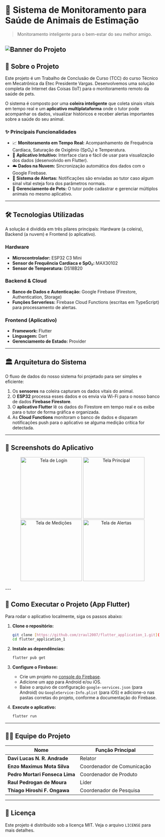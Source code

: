 # 🐾 Sistema de Monitoramento para Saúde de Animais de Estimação

> Monitoramento inteligente para o bem-estar do seu melhor amigo.

![Banner do Projeto]([https://via.placeholder.com/1200x400.png/3b82f6/ffffff?text=PetCare+IoT](https://sdmntprwestus.oaiusercontent.com/files/00000000-6558-6230-89bc-1dd1995aa73f/raw?se=2025-09-14T15%3A47%3A01Z&sp=r&sv=2024-08-04&sr=b&scid=87fe0be9-a865-537b-a655-1b3b2c7a54b8&skoid=c156db82-7a33-468f-9cdd-06af263ceec8&sktid=a48cca56-e6da-484e-a814-9c849652bcb3&skt=2025-09-13T20%3A21%3A39Z&ske=2025-09-14T20%3A21%3A39Z&sks=b&skv=2024-08-04&sig=XwFpZPZi5LgnYSwAwtqMA3zi387%2BOvwpLp/fydR9Y8o%3D))
---

## 📄 Sobre o Projeto

Este projeto é um Trabalho de Conclusão de Curso (TCC) do curso Técnico em Mecatrônica da Etec Presidente Vargas. Desenvolvemos uma solução completa de Internet das Coisas (IoT) para o monitoramento remoto da saúde de pets.

O sistema é composto por uma **coleira inteligente** que coleta sinais vitais em tempo real e um **aplicativo multiplataforma** onde o tutor pode acompanhar os dados, visualizar históricos e receber alertas importantes sobre a saúde do seu animal.

### ✨ Principais Funcionalidades

-   📈 **Monitoramento em Tempo Real:** Acompanhamento de Frequência Cardíaca, Saturação de Oxigênio (SpO₂) e Temperatura.
-   📱 **Aplicativo Intuitivo:** Interface clara e fácil de usar para visualização dos dados (desenvolvido em Flutter).
-   ☁️ **Dados na Nuvem:** Sincronização automática dos dados com o Google Firebase.
-   🔔 **Sistema de Alertas:** Notificações são enviadas ao tutor caso algum sinal vital esteja fora dos parâmetros normais.
-   👤 **Gerenciamento de Pets:** O tutor pode cadastrar e gerenciar múltiplos animais no mesmo aplicativo.

---

## 🛠️ Tecnologias Utilizadas

A solução é dividida em três pilares principais: Hardware (a coleira), Backend (a nuvem) e Frontend (o aplicativo).

### Hardware

-   **Microcontrolador:** ESP32 C3 Mini
-   **Sensor de Frequência Cardíaca e SpO₂:** MAX30102
-   **Sensor de Temperatura:** DS18B20

### Backend & Cloud

-   **Banco de Dados e Autenticação:** Google Firebase (Firestore, Authentication, Storage)
-   **Funções Serverless:** Firebase Cloud Functions (escritas em TypeScript) para processamento de alertas.

### Frontend (Aplicativo)

-   **Framework:** Flutter
-   **Linguagem:** Dart
-   **Gerenciamento de Estado:** Provider

---

## 🏛️ Arquitetura do Sistema

O fluxo de dados do nosso sistema foi projetado para ser simples e eficiente:

1.  Os **sensores** na coleira capturam os dados vitais do animal.
2.  O **ESP32** processa esses dados e os envia via Wi-Fi para o nosso banco de dados **Firebase Firestore**.
3.  O **aplicativo Flutter** lê os dados do Firestore em tempo real e os exibe para o tutor de forma gráfica e organizada.
4.  As **Cloud Functions** monitoram o banco de dados e disparam notificações push para o aplicativo se alguma medição crítica for detectada.

---

## 📸 Screenshots do Aplicativo

<p align="center">
  <img src="https://via.placeholder.com/250x500.png/e5e7eb/4b5563?text=Tela+Login" alt="Tela de Login" width="200"/>
  <img src="https://via.placeholder.com/250x500.png/e5e7eb/4b5563?text=Tela+Home" alt="Tela Principal" width="200"/>
  <img src="https://via.placeholder.com/250x500.png/e5e7eb/4b5563?text=Tela+Medições" alt="Tela de Medições" width="200"/>
  <img src="https://via.placeholder.com/250x500.png/e5e7eb/4b5563?text=Tela+Alertas" alt="Tela de Alertas" width="200"/>
</p>
---

## 🚀 Como Executar o Projeto (App Flutter)

Para rodar o aplicativo localmente, siga os passos abaixo:

1.  **Clone o repositório:**
    ```bash
    git clone [https://github.com/zraul2007/flutter_application_1.git](https://github.com/zraul2007/flutter_application_1.git)
    cd flutter_application_1
    ```

2.  **Instale as dependências:**
    ```bash
    flutter pub get
    ```

3.  **Configure o Firebase:**
    -   Crie um projeto no [console do Firebase](https://console.firebase.google.com/).
    -   Adicione um app para Android e/ou iOS.
    -   Baixe o arquivo de configuração `google-services.json` (para Android) ou `GoogleService-Info.plist` (para iOS) e adicione-o nas pastas corretas do projeto, conforme a documentação do Firebase.

4.  **Execute o aplicativo:**
    ```bash
    flutter run
    ```

---

## 🧑‍💻 Equipe do Projeto

| Nome                              | Função Principal                  |
| --------------------------------- | --------------------------------- |
| **Davi Lucas N. R. Andrade** | Relator             |
| **Enzo Maximus Mota Silva** | Coordenador de Comunicação               |
| **Pedro Mortari Fonseca Lima** | Coordenador de Produto           |
| **Raul Pedrogan de Moura** | Líder     |
| **Thiago Hiroshi F. Ongawa** | Coordenador de Pesquisa                 |

---

## 📄 Licença

Este projeto é distribuído sob a licença MIT. Veja o arquivo `LICENSE` para mais detalhes.
